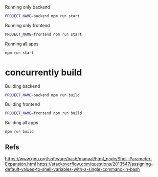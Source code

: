 Running only backend

```bash
PROJECT_NAME=backend npm run start
```

Running only frontend

```bash
PROJECT_NAME=frontend npm run start
```

Running all apps

```bash
npm run start
```

# concurrently build

Building backend

```bash
PROJECT_NAME=backend npm run build
```

Building frontend

```bash
PROJECT_NAME=frontend npm run build
```

Building all apps

```bash
npm run build
```

## Refs

https://www.gnu.org/software/bash/manual/html_node/Shell-Parameter-Expansion.html
https://stackoverflow.com/questions/2013547/assigning-default-values-to-shell-variables-with-a-single-command-in-bash
